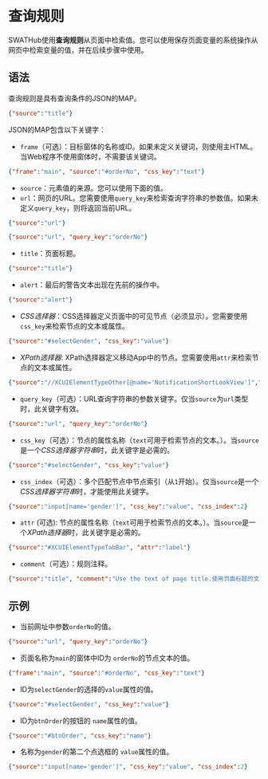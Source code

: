 查询规则
===

SWATHub使用**查询规则**从页面中检索值。您可以使用保存页面变量的系统操作从网页中检索变量的值，并在后续步骤中使用。

语法
---

查询规则是具有查询条件的JSON的MAP。

```json
{"source":"title"}
```

JSON的MAP包含以下关键字：

* `frame`（可选）：目标窗体的名称或ID。如果未定义关键词，则使用主HTML。当Web程序不使用窗体时，不需要该关键词。
```json
{"frame":"main", "source":"#orderNo", "css_key":"text"}
```
* `source`：元素值的来源。您可以使用下面的值。
 * `url`：网页的URL。您需要使用`query_key`来检索查询字符串的参数值。如果未定义`query_key`，则将返回当前URL。
```json
{"source":"url"}
```
```json
{"source":"url", "query_key":"orderNo"}
```
 * `title`：页面标题。
```json
{"source":"title"}
```
 * `alert`：最后的警告文本出现在先前的操作中。
```json
{"source":"alert"}
```
 * *CSS选择器*：CSS选择器定义页面中的可见节点（必须显示）。您需要使用`css_key`来检索节点的文本或属性。
```json
{"source":"#selectGender", "css_key":"value"}
```
 * *XPath选择器*: XPath选择器定义移动App中的节点。您需要使用`attr`来检索节点的文本或属性。
```json
{"source":"//XCUIElementTypeOther[@name='NotificationShortLookView']","attr":"text"}
```
* `query_key`（可选）：URL查询字符串的参数关键字。仅当`source`为`url`类型时，此关键字有效。
```json
{"source":"url", "query_key":"orderNo"}
```
* `css_key`（可选）：节点的属性名称（`text`可用于检索节点的文本。）。当`source`是一个*CSS选择器字符串*时，此关键字是必需的。
```json
{"source":"#selectGender", "css_key":"value"}
```
* `css_index`（可选）：多个匹配节点中节点索引（从`1`开始）。仅当`source`是一个*CSS选择器字符串*时，才能使用此关键字。
```json
{"source":"input[name='gender']", "css_key":"value", "css_index":2}
```
* `attr` (可选): 节点的属性名称（`text`可用于检索节点的文本。）。当`source`是一个*XPath选择器*时，此关键字是必需的。
```json
{"source":"#XCUIElementTypeTabBar", "attr":"label"}
```
* `comment`（可选）：规则注释。
```json
{"source":"title", "comment":"Use the text of page title.使用页面标题的文本。"}
```

示例
---

* 当前网址中参数`orderNo`的值。
```json
{"source":"url", "query_key":"orderNo"}
```
* 页面名称为`main`的窗体中ID为 `orderNo`的节点文本的值。
```json
{"frame":"main", "source":"#orderNo", "css_key":"text"}
```
* ID为`selectGender`的选择的`value`属性的值。
```json
{"source":"#selectGender", "css_key":"value"}
```
* ID为`btnOrder`的按钮的 `name`属性的值。
```json
{"source":"#btnOrder", "css_key":"name"}
```
* 名称为`gender`的第二个点选框的 `value`属性的值。
```json
{"source":"input[name='gender']", "css_key":"value", "css_index":2}
```
